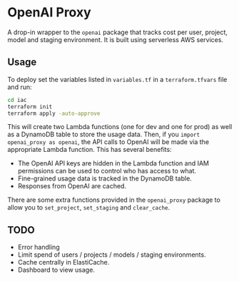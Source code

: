 # OpenAI Proxy

A drop-in wrapper to the `openai` package that tracks cost per user, project, model and staging environment. It is built using serverless AWS services.

## Usage

To deploy set the variables listed in `variables.tf` in a `terraform.tfvars` file and run:

```bash
cd iac
terraform init
terraform apply -auto-approve
```

This will create two Lambda functions (one for dev and one for prod) as well as a DynamoDB table to store the usage data. Then, if you `import openai_proxy as openai`, the API calls to OpenAI will be made via the appropriate Lambda function. This has several benefits:
- The OpenAI API keys are hidden in the Lambda function and IAM permissions can be used to control who has access to what.
- Fine-grained usage data is tracked in the DynamoDB table.
- Responses from OpenAI are cached.

There are some extra functions provided in the `openai_proxy` package to allow you to `set_project`, `set_staging` and `clear_cache`.

## TODO

- Error handling
- Limit spend of users / projects / models / staging environments.
- Cache centrally in ElastiCache.
- Dashboard to view usage.

